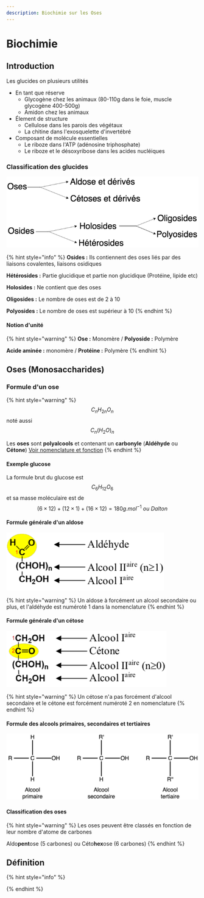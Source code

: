 ```yaml
---
description: Biochimie sur les Oses
---
```


# Biochimie

## Introduction

Les glucides on plusieurs utilités

* En tant que réserve
  * Glycogène chez les animaux \(80-110g dans le foie, muscle glycogène 400-500g\)
  * Amidon chez les animaux
* Élement de structure
  * Cellulose dans les parois des végétaux
  * La chitine dans l'exosquelette d'invertébré
* Composant de molécule essentielles
  * Le riboze dans l'ATP \(adénosine triphosphate\)
  * Le riboze et le désoxyribose dans les acides nucléiques

### Classification des glucides

![Glucides](../.gitbook/assets/glucides.png)

{% hint style="info" %}
**Osides :** Ils contiennent des oses liés par des liaisons covalentes, liaisons osidiques

**Hétérosides :** Partie glucidique et partie non glucidique \(Protéine, lipide etc\)

**Holosides :** Ne contient que des oses

**Oligosides :** Le nombre de oses est de 2 à 10

**Polyosides :** Le nombre de oses est supérieur à 10
{% endhint %}

#### Notion d'unité

{% hint style="warning" %}
**Ose :** Monomère / **Polyoside :** Polymère

**Acide aminée :** monomère / **Protéine :** Polymère
{% endhint %}

## Oses \(Monosaccharides\)

### Formule d'un ose

{% hint style="warning" %}
 $$C_nH_{2n}O_n$$ noté aussi $$C_n(H_2O)_n$$ 

Les **oses** sont **polyalcools** et contenant un **carbonyle** \(**Aldéhyde** ou **Cétone**\) [Voir nomenclature et fonction](https://kevinrousseau80.gitbook.io/licence-svt/biomolecule/chimie-organique#fonction-chimie-organique)
{% endhint %}

#### Exemple glucose

La formule brut du glucose est $$C_6H_{12}O_6$$ et sa masse moléculaire est de   
$$(6\times12)+(12\times 1)+(16\times 12)=180g.mol^{-1} \ ou \ Dalton$$ 

#### Formule générale d'un aldose

![Formule g&#xE9;n&#xE9;rale aldose](../.gitbook/assets/formule-generale-aldose.png)

{% hint style="warning" %}
Un aldose à forcément un alcool secondaire ou plus, et l'aldéhyde est numéroté 1 dans la nomenclature
{% endhint %}

#### Formule générale d'un cétose

![Formule g&#xE9;n&#xE9;rale d&apos;un c&#xE9;tose](../.gitbook/assets/formule-generale-dun-cetose.png)

{% hint style="warning" %}
Un cétose n'a pas forcément d'alcool secondaire et le cétone est forcément numéroté 2 en nomenclature
{% endhint %}

#### Formule des alcools primaires, secondaires et tertiaires

![Formule alcools oses](../.gitbook/assets/alcool-oses.png)

#### Classification des oses

{% hint style="warning" %}
Les oses peuvent être classés en fonction de leur nombre d'atome de carbones

Aldo**pent**ose \(5 carbones\) ou Céto**hex**ose \(6 carbones\)
{% endhint %}

## Définition

{% hint style="info" %}

{% endhint %}

